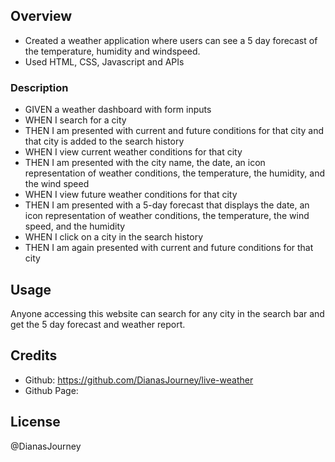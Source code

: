 ## Overview
- Created a weather application where users can see a 5 day forecast of the temperature, humidity and windspeed. 
- Used HTML, CSS, Javascript and APIs

### Description
- GIVEN a weather dashboard with form inputs
- WHEN I search for a city
- THEN I am presented with current and future conditions for that city and that city is added to the search history
- WHEN I view current weather conditions for that city
- THEN I am presented with the city name, the date, an icon representation of weather conditions, the temperature, the humidity, and the wind speed
- WHEN I view future weather conditions for that city
- THEN I am presented with a 5-day forecast that displays the date, an icon representation of weather conditions, the temperature, the wind speed, and the humidity
- WHEN I click on a city in the search history
- THEN I am again presented with current and future conditions for that city

## Usage
Anyone accessing this website can search for any city in the search bar and get the 5 day forecast and weather report. 

## Credits
- Github: https://github.com/DianasJourney/live-weather
- Github Page: 

## License
@DianasJourney
